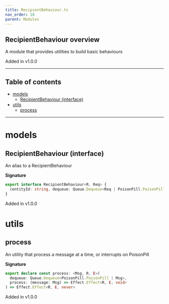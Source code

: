 ```yaml
---
title: RecipientBehaviour.ts
nav_order: 18
parent: Modules
---
```


## RecipientBehaviour overview

A module that provides utilities to build basic behaviours

Added in v1.0.0

---

<h2 class="text-delta">Table of contents</h2>

- [models](#models)
  - [RecipientBehaviour (interface)](#recipientbehaviour-interface)
- [utils](#utils)
  - [process](#process)

---

# models

## RecipientBehaviour (interface)

An alias to a RecipientBehaviour

**Signature**

```ts
export interface RecipientBehaviour<R, Req> {
  (entityId: string, dequeue: Queue.Dequeue<Req | PoisonPill.PoisonPill>): Effect.Effect<R, never, void>
}
```

Added in v1.0.0

# utils

## process

An utility that process a message at a time, or interrupts on PoisonPill

**Signature**

```ts
export declare const process: <Msg, R, E>(
  dequeue: Queue.Dequeue<PoisonPill.PoisonPill | Msg>,
  process: (message: Msg) => Effect.Effect<R, E, void>
) => Effect.Effect<R, E, never>
```

Added in v1.0.0
